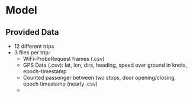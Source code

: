 # Model

## Provided Data

- 12 different trips
- 3 files per trip:
  - WiFi-ProbeRequest frames (.csv)
  - GPS Data (.csv): lat, lon, dirs, heading, speed over ground in knots, epoch-timestamp
  - Counted passenger between two stops, door opening/closing, epoch timestamp (nearly .csv)
  - 
